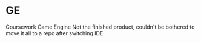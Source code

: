 # GE
Coursework Game Engine
Not the finished product, couldn't be bothered to move it all to a repo after switching IDE
